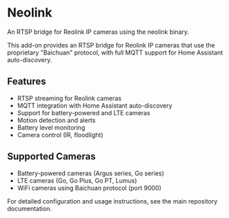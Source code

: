 # Neolink

An RTSP bridge for Reolink IP cameras using the neolink binary.

This add-on provides an RTSP bridge for Reolink IP cameras that use the proprietary "Baichuan" protocol, with full MQTT support for Home Assistant auto-discovery.

## Features

- RTSP streaming for Reolink cameras
- MQTT integration with Home Assistant auto-discovery
- Support for battery-powered and LTE cameras
- Motion detection and alerts
- Battery level monitoring
- Camera control (IR, floodlight)

## Supported Cameras

- Battery-powered cameras (Argus series, Go series)
- LTE cameras (Go, Go Plus, Go PT, Lumus)
- WiFi cameras using Baichuan protocol (port 9000)

For detailed configuration and usage instructions, see the main repository documentation.